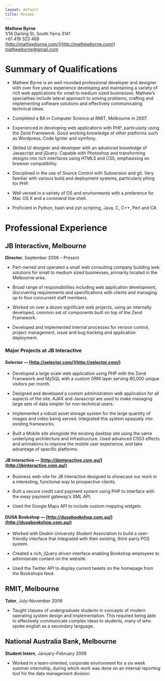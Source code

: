 ```yaml
---
layout: default
title: Resume
---
```


**Mathew Byrne**  
1/16 Darling St, South Yarra 3141  
+61 419 323 468  
[http://mathewbyrne.com/](http://mathewbyrne.com/)  
[mathewbyrne@gmail.com](mailto:mathewbyrne@gmail.com)  

# Summary of Qualifications

- Mathew Byrne is an well-rounded professional developer and designer with over five years experience developing and maintaining a variety of rich web applications for small to medium sized businesses. Mathew’s specialities include lateral approach to solving problems, crafting and implementing software solutions and effectively communicating technical ideas.

- Completed a BA in Computer Science at RMIT, Melbourne in 2007.

- Experienced in developing web applications with PHP, particularly using the Zend Framework.  Good working knowledge of other platforms such as Wordpress, Code Igniter and symfony.

- Skilled UI designer and developer with an advanced knowledge of Javascript and jQuery.  Capable with Photoshop and transforming designs into rich interfaces using HTML5 and CSS, emphasising on browser compatibility.

- Disciplined in the use of Source Control with Subversion and git.  Very familiar with various build and deployment systems, particularly phing for PHP.

- Well versed in a variety of OS and environments with a preference for Mac OS X and a command line shell.

- Proficient in Python, bash and zsh scripting, Java, C, C++, Perl and C#.

# Professional Experience

## JB Interactive, Melbourne

**Director**, September 2006 – Present

- Part-owned and operated a small web consulting company building web solutions for small to medium sized businesses, primarily located in the Melbourne area.

- Broad range of responsibilities including web application development, discovering requirements and specifications with clients and managing up to four concurrent staff members.

- Worked on over a dozen significant web projects, using an internally developed, common set of components built on top of the Zend Framework.

- Developed and implemented internal processes for version control, project management, issue and bug tracking and application deployment.

### Major Projects at JB Interactive

#### Selector — [http://selector.com/](http://selector.com/)

- Developed a large scale web application using PHP with the Zend Framework and MySQL with a custom ORM layer serving 80,000 unique visitors per month.

- Designed and developed a custom administration web application for all aspects of the site. AJAX and Javascript are used to make managing large sets of data simpler for non-technical users.

- Implemented a robust asset storage system for the large quantity of images and video being served. Integrated this system opaquely into existing frameworks.

- Built a Mobile site alongside the existing desktop site using the same underlying architecture and infrastructure. Used advanced CSS3 effects and animations to improve the mobile user experience, and take advantage of specific platforms.

#### JB Interactive — [http://jbinteractive.com.au/](http://jbinteractive.com.au/)

- Business web-site for JB Interactive designed to showcase our work in a interesting, functional way to prospective clients.

- Built a secure credit card payment system using PHP to interface with the eway payment gateway’s XML API.
- Used the Google Maps API to include custom mapping widgets.

#### DUSA Bookshop — [http://dusabookshop.com.au/](http://dusabookshop.com.au/)

- Worked with Deakin University Student Association to build a user-friendly interface that integrated with their existing, third-party POS system.

- Created a rich, jQuery driven interface enabling Bookshop employees to administrate content on the website.

- Used the Twitter API to display current tweets on the homepage from the Bookshops feed.

## RMIT, Melbourne

**Tutor**, July–November 2006

- Taught classes of undergraduate students in concepts of modern operating system design and implementation.  This required being able to effectively communicate complex ideas to students, many of who spoke english as a secondary language.

## National Australia Bank, Melbourne

**Student Intern**, January–February 2006

- Worked in a team-oriented, corporate environment for a six week summer internship, during which work was done on an internal reporting tool for the data management division.

